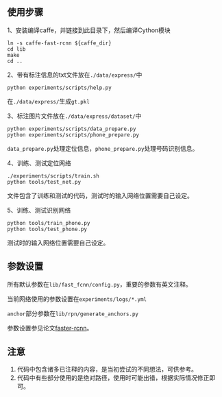 ## 使用步骤
1、安装编译caffe，并链接到此目录下，然后编译Cython模块
```
ln -s caffe-fast-rcnn ${caffe_dir}
cd lib
make
cd ..
```

2、带有标注信息的txt文件放在`./data/express/`中

```
python experiments/scripts/help.py
```
在`./data/express/`生成`gt.pkl`

3、标注图片文件放在`./data/express/dataset/`中

```
python experiments/scripts/data_prepare.py
python experiments/scripts/phone_prepare.py
```
`data_prepare.py`处理定位信息，`phone_prepare.py`处理号码识别信息。

4、训练、测试定位网络
```
./experiments/scripts/train.sh
python tools/test_net.py
```
文件包含了训练和测试的代码，测试时的输入网络位置需要自己设定。

5、训练、测试识别网络
```
python tools/train_phone.py
python tools/test_phone.py
```
测试时的输入网络位置需要自己设定。

## 参数设置
所有默认参数在`lib/fast_fcnn/config.py`，重要的参数有英文注释。

当前网络使用的参数设置在`experiments/logs/*.yml`

`anchor`部分参数在`lib/rpn/generate_anchors.py`

参数设置参见论文[faster-rcnn](https://arxiv.org/abs/1506.01497)。

## 注意
1. 代码中包含诸多已注释的内容，是当初尝试的不同想法，可供参考。
1. 代码中有些部分使用的是绝对路径，使用时可能出错，根据实际情况修正即可。
